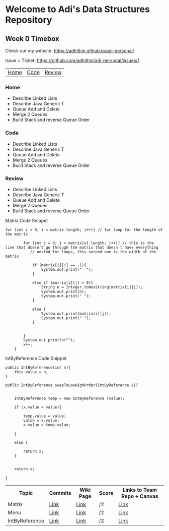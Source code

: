 # Welcome to Adi's Data Structures Repository 
## Week 0 Timebox 

Check out my website: 
https://adhithin.github.io/adi-personal/

Issue + Ticket: https://github.com/adhithin/adi-personal/issues/1

<table>
     <tr>
         <td><a href=".">Home</a></td>
         <td><a href="#code">Code</a></td>
         <td><a href="#review">Review</a></td>
     </tr>
 </table>
 
  <h3 id="."> Home </h3>
<ul>
  <li>Describe Linked Lists</li>
  <li>Describe Java Generic T</li>
  <li>Queue Add and Delete</li>
  <li>Merge 2 Queues</li>
  <li>Build Stack and reverse Queue Order</li>
</ul>

 
  <h3 id="#code"> Code </h3>
<ul>
  <li>Describe Linked Lists</li>
  <li>Describe Java Generic T</li>
  <li>Queue Add and Delete</li>
  <li>Merge 2 Queues</li>
  <li>Build Stack and reverse Queue Order</li>
</ul>

 
 <h3 id="#review"> Review </h3>
<ul>
  <li>Describe Linked Lists</li>
  <li>Describe Java Generic T</li>
  <li>Queue Add and Delete</li>
  <li>Merge 2 Queues</li>
  <li>Build Stack and reverse Queue Order</li>
</ul>


Matrix Code Snippet

`for (int i = 0; i < matrix.length; i++){ // for loop for the length of the matrix`

            for (int j = 0; j < matrix[x].length; j++){ // this is the line that doesn't go through the matrix that doesn't have everything
               // nested for loops, this second one is the width of the matrix

                if (matrix[i][j] == -1){
                    System.out.print("  ");
                }

                else if (matrix[i][j] > 9){
                    String n = Integer.toHexString(matrix[i][j]);
                    System.out.print(n);
                    System.out.print(" ");
                }

                else {
                    System.out.print(matrix[i][j]);
                    System.out.print(" ");
                }


            }
            System.out.println("");
            x++;
        }

IntByReference Code Snippet


    public IntByReference(int n){
        this.value = n;
    }

    public IntByReference swapToLowHighOrder(IntByReference x){


        IntByReference temp = new IntByReference (value);

        if (x.value < value){

            temp.value = value;
            value = x.value;
            x.value = temp.value;

        }

        else {

            return x;
        }


        return x;

    }


<table>
  <tr>
    <th> Topic  </th>
    <th> Commits </th>
    <th> Wiki Page </th>
    <th> Score </th>
    <th> Links to Team Repo + Canvas </th>
  </tr>
  
   <tr>
    <td> Matrix </td>
    <td> <a href="https://github.com/adhithin/adi-personal/commits/main/Matrix.java"> Link </a> </td>
     <td> <a href="https://github.com/adhithin/adi-personal/wiki/Week-1-Challenges"> Link </a> </td>
    <td> /2 </td>
    <td> <a href="https://github.com/adhithin/honeycomb"> Link </a> </td>
  </tr>
  
   <tr>
    <td> Menu </td>
    <td> <a href="https://github.com/adhithin/adi-personal/commits/main/Matrix.java"> Link </a> </td>
    <td> <a href="https://github.com/adhithin/adi-personal/wiki/Week-1-Challenges"> Link </a> </td>
    <td> /2 </td>
    <td> <a href="https://github.com/adhithin/honeycomb"> Link </a> </td>
  </tr>
  
   <tr>
    <td> IntByReference </td>
    <td> <a href="https://github.com/adhithin/adi-personal/commits/main/IntByReference.java"> Link </a> </td>
    <td> <a href="https://github.com/adhithin/adi-personal/wiki/Week-1-Challenges"> Link </a> </td>
    <td> /2 </td>
    <td> <a href="https://github.com/adhithin/honeycomb"> Link </a> </td>
  </tr>
  
  
</table>


